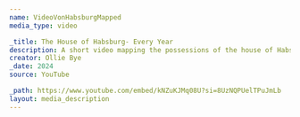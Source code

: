 ```yaml
---
name: VideoVonHabsburgMapped
media_type: video

_title: The House of Habsburg- Every Year
description: A short video mapping the possessions of the house of Habsburg - the main imperial dynasty of Austria - from their inception as a landed family through to the loss of their status in Austria-Hungary in WWI. This video was made with research for Ollie's upcoming HRE video.
creator: Ollie Bye
_date: 2024
source: YouTube

_path: https://www.youtube.com/embed/kNZuKJMq08U?si=8UzNQPUelTPuJmLb
layout: media_description
---
```

